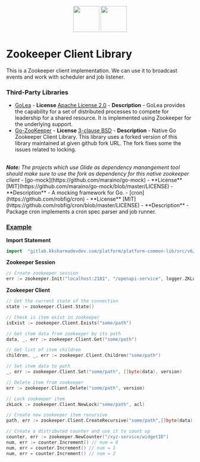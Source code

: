 <p align="center">
<img height=70px src="docs/images/logo.png">
<img height=70px src="docs/images/Go-Logo_Blue.png">
</p>

# Zookeeper Client Library

This is a Zookeeper client implementation.
We can use it to broadcast events and work with scheduler and job listener.
### Third-Party Libraries

- [GoLea](https://github.com/Comcast/go-leaderelection) -
**License** [Apache License 2.0](https://github.com/Comcast/go-leaderelection/blob/master/LICENSE) -
**Description** - GoLea provides the capability for a set of distributed processes to compete for leadership for a shared resource. It is implemented using Zookeeper for the underlying support.
- [Go-ZooKeeper](https://github.com/googleLLC/go-zookeeper) -
**License** [3-clause BSD](https://github.com/googleLLC/go-zookeeper/blob/master/LICENSE) -
**Description** - Native Go Zookeeper Client Library. This library uses a forked version of this library maintained at given github fork URL. The fork fixes some the issues related to locking.
<br/>
<i><b>Note: </b> The projects which use Glide as dependency manangement tool should make sure to use the fork as dependency for this native zookeeper client</i>
- [go-mock](https://github.com/maraino/go-mock) -
**License** [MIT](https://github.com/maraino/go-mock/blob/master/LICENSE) -
**Description** - A mocking framework for Go.
- [cron](https://github.com/robfig/cron) -
**License** [MIT](https://github.com/robfig/cron/blob/master/LICENSE) -
**Description** - Package cron implements a cron spec parser and job runner.

### [Example](https://gitlab.kksharmadevdev.com/platform/platform-common-lib/tree/master/src/distributed/example/example.go)

**Import Statement**

```go
import	"gitlab.kksharmadevdev.com/platform/platform-common-lib/src/v6/distributed"
```

**Zookeeper Session**

```go
// Create zookeeper session
err := zookeeper.Init("localhost:2181", "/openapi-service", logger.ZKLogger)
```

**Zookeeper Client**

```go
// Get the current state of the connection
state := zookeeper.Client.State()

// Check is item exist in zookeeper
isExist := zookeeper.Client.Exists("some/path")

// Get item data from zookeeper by its path
data, _, err := zookeeper.Client.Get("some/path")

// Get list of item children
children, _, err := zookeeper.Client.Children("some/path")

// Set item data to path
_, err := zookeeper.Client.Set("some/path", []byte(data), version)

// Delete item from zookeeper
err := zookeeper.Client.Delete("some/path", version)

// Lock zookeeper item
zkLock := zookeeper.Client.NewLock("some/path", acl)

// Create new zookeeper item recursive
path, err := zookeeper.Client.CreateRecursive("some/path",[]byte(data),flag, acl)

// Create a distributed counter and use it to count up
counter, err := zookeeper.NewCounter("/xyz-service/widgetID")
num, err := counter.Increment() // num = 0
num, err = counter.Increment() // num = 1
num, err = counter.Increment() // num = 2
```
